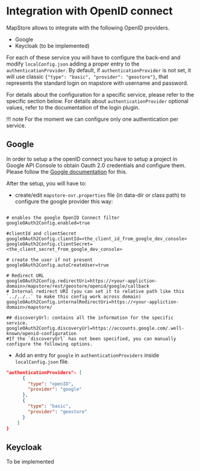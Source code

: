 # Integration with OpenID connect

MapStore allows to integrate with the following OpenID providers.

- Google
- Keycloak (to be implemented)

For each of these service you will have to configure the back-end and modify `localConfig.json` adding a proper entry to the `authenticationProvider`.
By default, if `authenticationProvider` is not set, it will use classic `{"type": "basic", "provider": "geostore"}`, that represents the standard login on mapstore with username and password.

For details about the configuration for a specific service, please refer to the specific section below. For details about `authenticationProvider` optional values, refer to the documentation of the login plugin.

!!! note
    For the moment we can configure only one authentication per service.

## Google

In order to setup a the openID connect you have to setup a project in Google API Console to obtain Oauth 2.0 credentials and configure them. Please follow the [Google documentation](https://developers.google.com/identity/protocols/oauth2/openid-connect) for this.

After the setup, you will have to:

- create/edit `mapstore-ovr.properties` file (in data-dir or class path) to configure the google provider this way:

```properties

# enables the google OpenID Connect filter
googleOAuth2Config.enabled=true

#clientId and clientSecret
googleOAuth2Config.clientId=<the_client_id_from_google_dev_console>
googleOAuth2Config.clientSecret=<the_client_secret_from_google_dev_console>

# create the user if not present
googleOAuth2Config.autoCreateUser=true

# Redirect URL
googleOAuth2Config.redirectUri=https://<your-appliction-domain>/mapstore/rest/geostore/openid/google/callback
# Internal redirect URI (you can set it to relative path like this `../../..` to make this config work across domain)
googleOAuth2Config.internalRedirectUri=https://<your-appliction-domain>/mapstore/

## discoveryUrl: contains all the information for the specific service.
googleOAuth2Config.discoveryUrl=https://accounts.google.com/.well-known/openid-configuration
#If the `discoveryUrl` has not been specified, you can manually configure the following options.
```

- Add an entry for `google` in `authenticationProviders` inside `localConfig.json` file.

```json
"authenticationProviders": [
      {
        "type": "openID",
        "provider": "google"
      },
      {
        "type": "basic",
        "provider": "geostore"
      }
    ]
}
```

## Keycloak

 To be implemented
